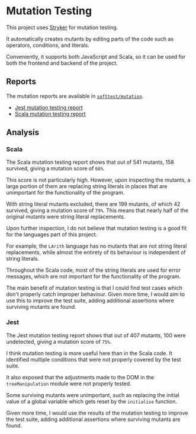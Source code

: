# Mutation Testing

This project uses [Stryker](https://stryker-mutator.io/) for mutation testing.

It automatically creates mutants by editing parts of the code such as operators, conditions, and literals.

Conveniently, it supports both JavaScript and Scala, so it can be used for both the frontend and backend of the project.

## Reports

The mutation reports are available in [`softtest/mutation`](./mutation).

- [Jest mutation testing report](./mutation/jest/mutation.html)
- [Scala mutation testing report](./mutation/scala/index.html)

## Analysis

### Scala

The Scala mutation testing report shows that out of 541 mutants, 158 survived, giving a mutation score of `66%`.

This score is not particularly high.
However, upon inspecting the mutants, a large portion of them are replacing string literals in places that are
unimportant for the functionality of the program.

With string literal mutants excluded, there are 199 mutants, of which 42 survived, giving a mutation
score of `79%`.
This means that nearly half of the original mutants were string literal replacements.

Upon further inspection, I do not believe that mutation testing is a good fit for the languages part of this project.

For example, the `LArith` language has no mutants that are not string literal replacements, while almost the entirety
of its behaviour is independent of string literals.

Throughout the Scala code, most of the string literals are used for error messages, which are not important for the
functionality of the program.

The main benefit of mutation testing is that I could find test cases which don't properly catch improper behaviour.
Given more time, I would aim to use this to improve the test suite, adding additional assertions where surviving mutants
are found.

### Jest

The Jest mutation testing report shows that out of 407 mutants, 100 were undetected, giving a mutation
score of `75%`.

I think mutation testing is more useful here than in the Scala code.
It identified multiple conditions that were not properly covered by the test suite.

It also exposed that the adjustments made to the DOM in the `treeManipulation` module were not properly tested.

Some surviving mutants were unimportant, such as replacing the initial value of a global variable which gets
reset by the `initialise` function.

Given more time, I would use the results of the mutation testing to improve the test suite, adding additional assertions
where surviving mutants are found.
